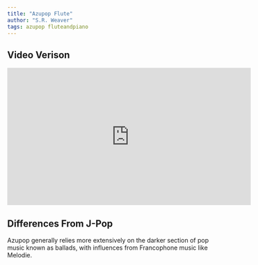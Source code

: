 ```yaml
---
title: "Azupop Flute"
author: "S.R. Weaver"
tags: azupop fluteandpiano
---
```

## Video Verison
<iframe title="Azupop Piano And Flute" src="https://video.ploud.jp/videos/embed/390ce1a1-1cc9-42da-bb34-4d6b94aabb3e" allowfullscreen="" sandbox="allow-same-origin allow-scripts allow-popups" width="560" height="315" frameborder="0"></iframe>

## Differences From J-Pop
Azupop generally relies more extensively on the darker section of pop music known as ballads, with influences from Francophone music like Melodie.
